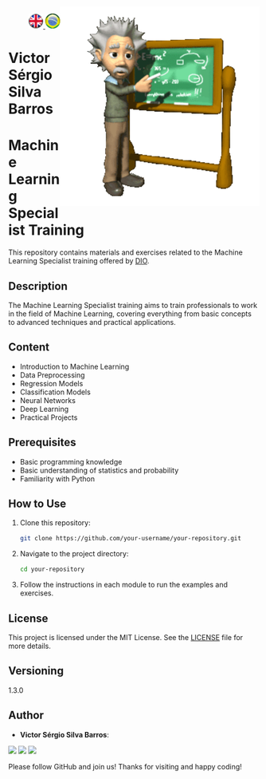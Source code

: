 <img src="./img/gif v1.gif" min-width="400px" max-width="400px" width="400px" align="right" alt="Computador iuriCode">
<p>
  <div align="right"> 
<a href="./readme.md"> <img src="./img/LogoUK.png" alt="Logo UK" width="30"/></a><a href="./leiame.md"> <img src="./img/logoBrazil.png" alt="Logo Brasil" width="30"/> </a>
</div>
  <H1><b> Victor Sérgio Silva Barros </b> </H1>
  
</p> 

# Machine Learning Specialist Training

This repository contains materials and exercises related to the Machine Learning Specialist training offered by [DIO](https://web.dio.me/track/formacao-machine-learning-specialist?tab=about).

## Description

The Machine Learning Specialist training aims to train professionals to work in the field of Machine Learning, covering everything from basic concepts to advanced techniques and practical applications.

## Content

- Introduction to Machine Learning
- Data Preprocessing
- Regression Models
- Classification Models
- Neural Networks
- Deep Learning
- Practical Projects

## Prerequisites

- Basic programming knowledge
- Basic understanding of statistics and probability
- Familiarity with Python

## How to Use

1. Clone this repository:
    ```sh
    git clone https://github.com/your-username/your-repository.git
    ```
2. Navigate to the project directory:
    ```sh
    cd your-repository
    ```
3. Follow the instructions in each module to run the examples and exercises.

## License

This project is licensed under the MIT License. See the [LICENSE](LICENSE) file for more details.

## Versioning

1.3.0

## Author

* **Victor Sérgio Silva Barros**:

<p align="left">
  <a href="mailto:vicssb@gmail.com" alt="Gmail" target="_blank">
  <img src="https://img.shields.io/badge/-Gmail-FF0000?style=flat-square&labelColor=FF0000&logo=gmail&logoColor=white&link=mailto:vicssb@gmail.com" /></a>

  <a href="https://www.linkedin.com/in/victor-sergio-silva-barros/" alt="Linkedin" target="_blank">
  <img src="https://img.shields.io/badge/-Linkedin-0e76a8?style=flat-square&logo=Linkedin&logoColor=white&link=https://www.linkedin.com/in/victor-sergio-silva-barros/" /></a>

  <a href="https://wa.me/+5512981328278" alt="WhatsApp" target="_blank">
  <img src="https://img.shields.io/badge/-WhatsApp-25d366?style=flat-square&labelColor=25d366&logo=whatsapp&logoColor=white&link=https://wa.me/+5512987085327"/></a>

</p>

<p>Please follow GitHub and join us!
Thanks for visiting and happy coding!</p>